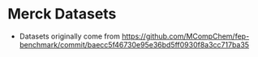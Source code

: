 # Merck Datasets

* Datasets originally come from https://github.com/MCompChem/fep-benchmark/commit/baecc5f46730e95e36bd5ff0930f8a3cc717ba35
